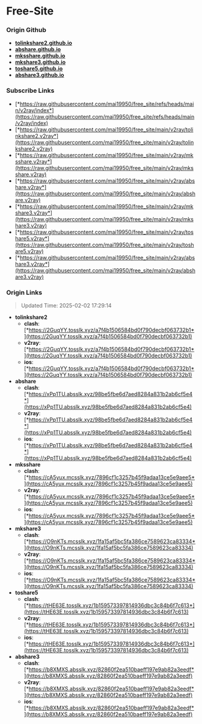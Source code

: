 # Free-Site

### Origin Github

- [**tolinkshare2.github.io**](https://github.com/tolinkshare2/tolinkshare2.github.io)
- [**abshare.github.io**](https://github.com/abshare/abshare.github.io)
- [**mksshare.github.io**](https://github.com/mksshare/mksshare.github.io)
- [**mkshare3.github.io**](https://github.com/mkshare3/mkshare3.github.io)
- [**toshare5.github.io**](https://github.com/toshare5/toshare5.github.io)
- [**abshare3.github.io**](https://github.com/abshare3/abshare3.github.io)

### Subscribe Links

- [*https://raw.githubusercontent.com/mai19950/free_site/refs/heads/main/v2ray/index*](https://raw.githubusercontent.com/mai19950/free_site/refs/heads/main/v2ray/index)
- [*https://raw.githubusercontent.com/mai19950/free_site/main/v2ray/tolinkshare2.v2ray*](https://raw.githubusercontent.com/mai19950/free_site/main/v2ray/tolinkshare2.v2ray)
- [*https://raw.githubusercontent.com/mai19950/free_site/main/v2ray/mksshare.v2ray*](https://raw.githubusercontent.com/mai19950/free_site/main/v2ray/mksshare.v2ray)
- [*https://raw.githubusercontent.com/mai19950/free_site/main/v2ray/abshare.v2ray*](https://raw.githubusercontent.com/mai19950/free_site/main/v2ray/abshare.v2ray)
- [*https://raw.githubusercontent.com/mai19950/free_site/main/v2ray/mkshare3.v2ray*](https://raw.githubusercontent.com/mai19950/free_site/main/v2ray/mkshare3.v2ray)
- [*https://raw.githubusercontent.com/mai19950/free_site/main/v2ray/toshare5.v2ray*](https://raw.githubusercontent.com/mai19950/free_site/main/v2ray/toshare5.v2ray)
- [*https://raw.githubusercontent.com/mai19950/free_site/main/v2ray/abshare3.v2ray*](https://raw.githubusercontent.com/mai19950/free_site/main/v2ray/abshare3.v2ray)

### Origin Links

> Updated Time: 2025-02-02 17:29:14

- **tolinkshare2**
  - **clash**: [*https://2GuqYY.tosslk.xyz/a7f4b1506584bd0f790decbf063732b1*](https://2GuqYY.tosslk.xyz/a7f4b1506584bd0f790decbf063732b1)
  - **v2ray**: [*https://2GuqYY.tosslk.xyz/a7f4b1506584bd0f790decbf063732b1*](https://2GuqYY.tosslk.xyz/a7f4b1506584bd0f790decbf063732b1)
  - **ios**: [*https://2GuqYY.tosslk.xyz/a7f4b1506584bd0f790decbf063732b1*](https://2GuqYY.tosslk.xyz/a7f4b1506584bd0f790decbf063732b1)
- **abshare**
  - **clash**: [*https://xPp1TU.absslk.xyz/98be5fbe6d7aed8284a831b2ab6cf5e4*](https://xPp1TU.absslk.xyz/98be5fbe6d7aed8284a831b2ab6cf5e4)
  - **v2ray**: [*https://xPp1TU.absslk.xyz/98be5fbe6d7aed8284a831b2ab6cf5e4*](https://xPp1TU.absslk.xyz/98be5fbe6d7aed8284a831b2ab6cf5e4)
  - **ios**: [*https://xPp1TU.absslk.xyz/98be5fbe6d7aed8284a831b2ab6cf5e4*](https://xPp1TU.absslk.xyz/98be5fbe6d7aed8284a831b2ab6cf5e4)
- **mksshare**
  - **clash**: [*https://cA5yux.mcsslk.xyz/7896cf1c3257b45f9adaa13ce5e9aee5*](https://cA5yux.mcsslk.xyz/7896cf1c3257b45f9adaa13ce5e9aee5)
  - **v2ray**: [*https://cA5yux.mcsslk.xyz/7896cf1c3257b45f9adaa13ce5e9aee5*](https://cA5yux.mcsslk.xyz/7896cf1c3257b45f9adaa13ce5e9aee5)
  - **ios**: [*https://cA5yux.mcsslk.xyz/7896cf1c3257b45f9adaa13ce5e9aee5*](https://cA5yux.mcsslk.xyz/7896cf1c3257b45f9adaa13ce5e9aee5)
- **mkshare3**
  - **clash**: [*https://O9nKTs.mcsslk.xyz/1fa15af5bc5fa386ce7589623ca83334*](https://O9nKTs.mcsslk.xyz/1fa15af5bc5fa386ce7589623ca83334)
  - **v2ray**: [*https://O9nKTs.mcsslk.xyz/1fa15af5bc5fa386ce7589623ca83334*](https://O9nKTs.mcsslk.xyz/1fa15af5bc5fa386ce7589623ca83334)
  - **ios**: [*https://O9nKTs.mcsslk.xyz/1fa15af5bc5fa386ce7589623ca83334*](https://O9nKTs.mcsslk.xyz/1fa15af5bc5fa386ce7589623ca83334)
- **toshare5**
  - **clash**: [*https://tHE63E.tosslk.xyz/1b159573397814936dbc3c84b6f7c613*](https://tHE63E.tosslk.xyz/1b159573397814936dbc3c84b6f7c613)
  - **v2ray**: [*https://tHE63E.tosslk.xyz/1b159573397814936dbc3c84b6f7c613*](https://tHE63E.tosslk.xyz/1b159573397814936dbc3c84b6f7c613)
  - **ios**: [*https://tHE63E.tosslk.xyz/1b159573397814936dbc3c84b6f7c613*](https://tHE63E.tosslk.xyz/1b159573397814936dbc3c84b6f7c613)
- **abshare3**
  - **clash**: [*https://b8XMXS.absslk.xyz/82860f2ea510baeff197e9ab82a3eedf*](https://b8XMXS.absslk.xyz/82860f2ea510baeff197e9ab82a3eedf)
  - **v2ray**: [*https://b8XMXS.absslk.xyz/82860f2ea510baeff197e9ab82a3eedf*](https://b8XMXS.absslk.xyz/82860f2ea510baeff197e9ab82a3eedf)
  - **ios**: [*https://b8XMXS.absslk.xyz/82860f2ea510baeff197e9ab82a3eedf*](https://b8XMXS.absslk.xyz/82860f2ea510baeff197e9ab82a3eedf)
